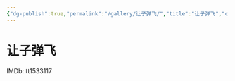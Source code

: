 ```yaml
---
{"dg-publish":true,"permalink":"/gallery/让子弹飞/","title":"让子弹飞","created":"2025-05-31T16:09:01.864+08:00"}
---
```



# 让子弹飞

IMDb: tt1533117
